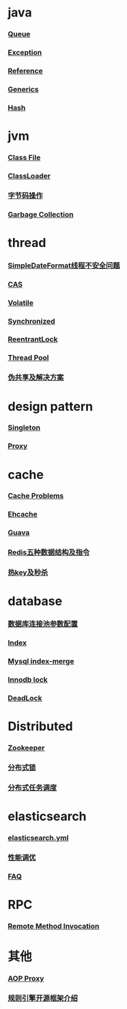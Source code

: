 # java
###  [Queue](markdown/java/queue.md)
###  [Exception](markdown/java/exception.md)
###  [Reference](markdown/java/reference.md)
###  [Generics](markdown/java/generics.md)
###  [Hash](markdown/java/hash.md)

# jvm
### [Class File](markdown/jvm/class.md)
### [ClassLoader](markdown/jvm/classLoader.md)
### [字节码操作](markdown/jvm/bytecode.md)
### [Garbage Collection](markdown/jvm/gc.md)

# thread
### [SimpleDateFormat线程不安全问题](markdown/thread/simpleDateFormat.md)
### [CAS](markdown/java/cas.md)
### [Volatile](markdown/thread/volatile.md)
### [Synchronized](markdown/thread/synchronized.md)
### [ReentrantLock](markdown/thread/ReentrantLock.md)
### [Thread Pool](markdown/thread/threadPool.md)
### [伪共享及解决方案](markdown/thread/pseudoShare.md)

# design pattern 
### [Singleton](markdown/designpattern/singleton.md)
### [Proxy](markdown/designpattern/proxy.md)

# cache
### [Cache Problems](markdown/cache/cache.md)
### [Ehcache](markdown/cache/ehcache.md)
### [Guava](markdown/cache/guava.md) 
### [Redis五种数据结构及指令](markdown/cache/redisDataStructrue.md)
### [热key及秒杀](markdown/cache/cacheModel.md) 

# database
### [数据库连接池参数配置](markdown/database/dataSourceConnectedPool.md)
### [Index](markdown/database/index.md)
### [Mysql index-merge](markdown/database/index-merge.md)
### [Innodb lock](markdown/database/innodblock.md)  
### [DeadLock](markdown/database/deadlock.md)

# Distributed
### [Zookeeper](markdown/distributed/zookeeper.md)
### [分布式锁](markdown/cache/distributedLock.md) 
### [分布式任务调度](markdown/distributed/schedule.md)

# elasticsearch
### [elasticsearch.yml](markdown/elasticsearch/config.md)
### [性能调优](markdown/elasticsearch/elasticsearch.md)
### [FAQ](markdown/elasticsearch/faq.md)

# RPC
### [Remote Method Invocation](markdown/rpc/rmi.md)
<!--
### 9.2 Dubbo
### 9.3 Thrift

## 十 消息队列
### 10.1 RabbitMQ
### 10.2 Kafka
-->

# 其他
### [AOP Proxy](markdown/spring/aopProxy.md)
### [规则引擎开源框架介绍](markdown/rule/rule.md)


<!-- 缓存
### 4.4 [Memcached](markdown/cache/cache.md)
### 4.5 [Tair](markdown/cache/cache.md)
### 4.6 [EVCache](markdown/cache/cache.md) 
-->

<!-- eslatic search
### 1 http client 
### 2 节点配置 m/d/其他 
### 3 api增删改
### 4 不同版本api差距
-->

<!--  
4.Java多线程的五大状态，及状态图流程转换
5.B+树和红黑树的时间复杂度
6.频繁回收老年代怎么分析解决
7.mysql的limit分页如何保证可靠性
8.java IO/NIO/BIO/AIO 操作系统NIO实现原理
-->

